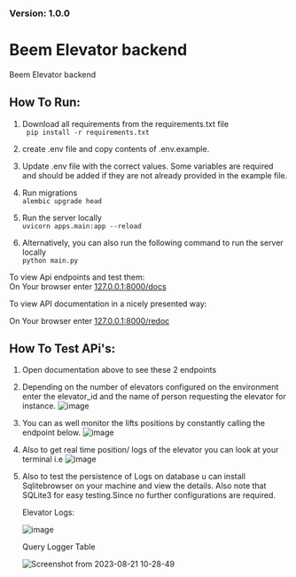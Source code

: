 ### Version: 1.0.0

# Beem Elevator backend
Beem Elevator backend

## How To Run:  
1. Download all requirements from the requirements.txt file  
    ``` pip install -r requirements.txt```

2. create .env file and copy contents of .env.example. 

3. Update .env file with the correct values. Some variables are required and should be added
if they are not already provided in the example file.

4. Run migrations  
    ```alembic upgrade head```

5. Run the server locally  
    ```uvicorn apps.main:app --reload```

6. Alternatively, you can also run the following command to run the server locally  
    ```python main.py```


To view Api endpoints and test them:  
On Your browser enter [127.0.0.1:8000/docs](http://127.0.0.1:8000/docs) 

To view API documentation in a nicely presented way:  


On Your browser enter [127.0.0.1:8000/redoc](http://127.0.0.1:8000/redoc)

## How To Test APi's:  
1. Open documentation above to see these 2 endpoints
2. Depending on the number of elevators configured on the environment enter the elevator_id and the name of person requesting the elevator for instance.
    ![image](https://github.com/bassam-alamin/Beem-elevator-simulator/assets/31857273/782ee90b-f682-436e-a667-dec7440cc86e)
   
3. You can as well monitor the lifts positions by constantly calling the endpoint below.
    ![image](https://github.com/bassam-alamin/Beem-elevator-simulator/assets/31857273/9b83dc64-aafe-43c5-bb2c-7e630c2cf098)
    
4. Also to get real time position/ logs of the elevator you can look at your terminal i.e
   ![image](https://github.com/bassam-alamin/Beem-elevator-simulator/assets/31857273/94b45225-c184-4ffd-93f9-4951040450f4)

5. Also to test the persistence of Logs on database u can install Sqlitebrowser on your machine and view the details.
   Also note that SQLite3 for easy testing.Since no further configurations are required.
   
   Elevator Logs:
   
   ![image](https://github.com/bassam-alamin/Beem-elevator-simulator/assets/31857273/06b18cdf-345b-4fc0-bd25-0e011086379e)
   
   Query Logger Table
   
   ![Screenshot from 2023-08-21 10-28-49](https://github.com/bassam-alamin/Beem-elevator-simulator/assets/31857273/cd852ea0-27cd-4d31-bef7-48cba99ed30e)


